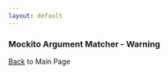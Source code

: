 ```yaml
---
layout: default
---
```


### Mockito Argument Matcher - Warning

[Back](/mockito-crafting-code) to Main Page
